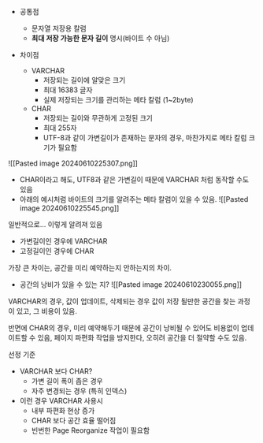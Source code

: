 - 공통점 
	- 문자열 저장용 칼럼 
	- **최대 저장 가능한 문자 길이** 명시(바이트 수 아님)

- 차이점 
	- VARCHAR 
		- 저장되는 길이에 알맞은 크기
		- 최대 16383 글자 
		- 실제 저장되는 크기를 관리하는 메타 칼럼 (1~2byte)
	- CHAR 
		- 저장되는 길이와 무관하게 고정된 크기
		- 최대 255자
		- UTF-8과 같이 가변길이가 존재하는 문자의 경우, 마찬가지로 메타 칼럼 크기가 필요함 

![[Pasted image 20240610225307.png]]

- CHAR이라고 해도, UTF8과 같은 가변길이 때문에 VARCHAR 처럼 동작할 수도 있음 
- 아래의 예시처럼 바이트의 크기를 알려주는 메타 칼럼이 있을 수 있음. 
![[Pasted image 20240610225545.png]]

일반적으로... 이렇게 알려져 있음 
- 가변길이인 경우에 VARCHAR 
- 고정길이인 경우에 CHAR 

가장 큰 차이는, 공간을 미리 예약하는지 안하는지의 차이. 
- 공간의 낭비가 있을 수 있는 지?
![[Pasted image 20240610230055.png]]

VARCHAR의 경우, 값이 업데이트, 삭제되는 경우 값이 저장 될만한 공간을 찾는 과정이 있고, 그 비용이 있음.

반면에 CHAR의 경우, 미리 예약해두기 때문에 공간이 낭비될 수 있어도 비용없이 업데이트할 수 있음, 페이지 파편화 작업을 방지한다, 오히려 공간을 더 절약할 수도 있음. 

선정 기준 
- VARCHAR 보다 CHAR? 
	- 가변 길이 폭이 좁은 경우
	- 자주 변경되는 경우 (특히 인덱스)
- 이런 경우 VARCHAR 사용시 
	- 내부 파편화 현상 증가 
	- CHAR 보다 공간 효율 떨어짐 
	- 빈번한 Page Reorganize 작업이 필요함